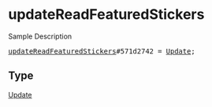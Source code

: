 # updateReadFeaturedStickers

Sample Description

<pre>
<a href="../constructor/updateReadFeaturedStickers.md">updateReadFeaturedStickers</a>#571d2742 = <a href="../type/Update.md">Update</a>;</pre>

## Type

<a href="../type/Update.md">Update</a>
